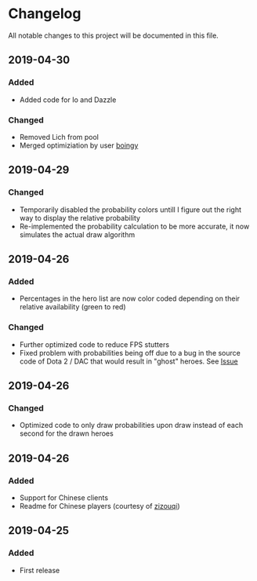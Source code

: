 # Changelog
All notable changes to this project will be documented in this file.

##  2019-04-30  
### Added
- Added code for Io and Dazzle  

### Changed
- Removed Lich from pool  
- Merged optimiziation by user [boingy](https://github.com/boingy)

##  2019-04-29   
### Changed
- Temporarily disabled the probability colors untill I figure out the right way to display the relative probability  
- Re-implemented the probability calculation to be more accurate, it now simulates the actual draw algorithm

##  2019-04-26 
### Added
- Percentages in the hero list are now color coded depending on their relative availability (green to red)

### Changed
- Further optimized code to reduce FPS stutters
- Fixed problem with probabilities being off due to a bug in the source code of Dota 2 / DAC that would result in "ghost" heroes. See [Issue](https://github.com/auto-chess-ui-mod/download/issues/6)

##  2019-04-26 
### Changed
- Optimized code to only draw probabilities upon draw instead of each second for the drawn heroes

##  2019-04-26 
### Added
- Support for Chinese clients 
- Readme for Chinese players (courtesy of [zizouqi](https://github.com/zizouqi))

##  2019-04-25 
### Added
- First release
